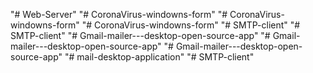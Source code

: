 "# Web-Server" 
"# CoronaVirus-windowns-form" 
"# CoronaVirus-windowns-form" 
"# CoronaVirus-windowns-form" 
"# SMTP-client" 
"# SMTP-client" 
"# Gmail-mailer---desktop-open-source-app" 
"# Gmail-mailer---desktop-open-source-app" 
"# Gmail-mailer---desktop-open-source-app" 
"# mail-desktop-application" 
"# SMTP-client" 
